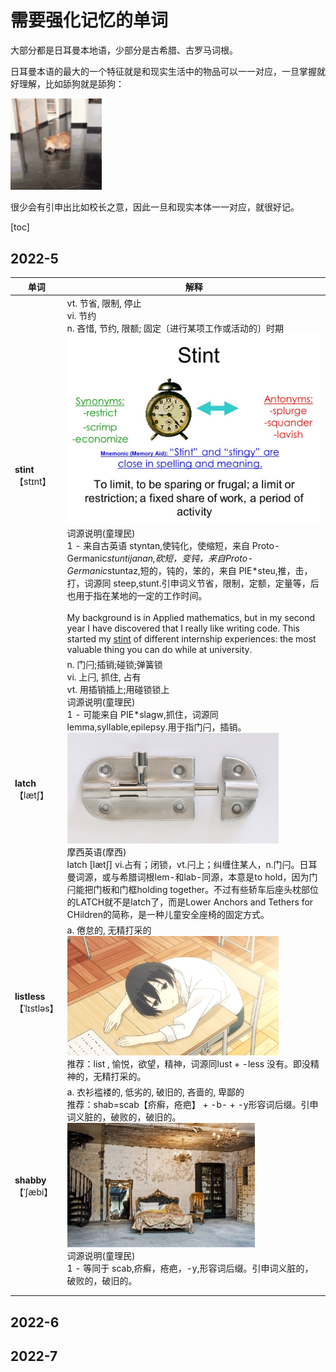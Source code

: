 # 需要强化记忆的单词



大部分都是日耳曼本地语，少部分是古希腊、古罗马词根。

日耳曼本语的最大的一个特征就是和现实生活中的物品可以一一对应，一旦掌握就好理解，比如舔狗就是舔狗：

<img src="./intensifyImg/sucking_dog.gif" alt="sucking_dog" style="zoom:80%;" /> 

很少会有引申出比如校长之意，因此一旦和现实本体一一对应，就很好记。



[toc]



## 2022-5

| 单词                           | 解释                                                         |
| ------------------------------ | ------------------------------------------------------------ |
| **stint**<br />【stɪnt】       | vt. 节省, 限制, 停止<br/>vi. 节约<br/>n. 吝惜, 节约, 限额; 固定〔进行某项工作或活动的〕时期<br/><img src="./intensifyImg/image-20220506144309923.png" alt="image-20220506144309923" style="zoom:50%;" /><br/>词源说明(童理民)  <br/>1 - 来自古英语 styntan,使钝化，使缩短，来自 Proto-Germanic*stuntijanan,砍短，变钝，来自Proto-Germanic*stuntaz,短的，钝的，笨的，来自 PIE*steu,推，击，打，词源同 steep,stunt.引申词义节省，限制，定额，定量等，后也用于指在某地的一定的工作时间。<br /><br />My background is in Applied mathematics, but in my second year I have discovered that I really like writing code. This started my [stint](https://ludoro.github.io/blog/career/2022/02/14/newgrad.html) of different internship experiences: the most valuable thing you can do while at university. |
| **latch**<br />【lætʃ】        | n. 门闩;插销;碰锁;弹簧锁<br/>vi. 上闩, 抓住, 占有<br/>vt. 用插销插上;用碰锁锁上<br/>词源说明(童理民)  <br/>1 - 可能来自 PIE*slagw,抓住，词源同 lemma,syllable,epilepsy.用于指门闩，插销。<br/><img src="./intensifyImg/image-20220510113541410.png" alt="image-20220510113541410" style="zoom: 33%;" /><br/>摩西英语(摩西)<br/>latch [lætʃ] vi.占有；闭锁，vt.闩上；纠缠住某人，n.门闩。日耳曼词源，或与希腊词根lem-和lab-同源，本意是to hold，因为门闩能把门板和门框holding together。不过有些轿车后座头枕部位的LATCH就不是latch了，而是Lower Anchors and Tethers for CHildren的简称，是一种儿童安全座椅的固定方式。 |
| **listless**<br />【ˈlɪstləs】 | a. 倦怠的, 无精打采的<br/><img src="./intensifyImg/image-20220510150449663.png" alt="image-20220510150449663" style="zoom:33%;" /><br />推荐：list , 愉悦，欲望，精神，词源同lust + -less 没有。即没精神的，无精打采的。 |
| **shabby**<br />【ˈʃæbi】      | a. 衣衫褴褛的, 低劣的, 破旧的, 吝啬的, 卑鄙的<br/>推荐：shab=scab【疥癣，疮疤】 + -b- + -y形容词后缀。引申词义脏的，破败的，破旧的。<br/><img src="./intensifyImg/image-20220510150716746.png" alt="image-20220510150716746" style="zoom:50%;" /><br/>词源说明(童理民)  <br/>1 - 等同于 scab,疥癣，疮疤，-y,形容词后缀。引申词义脏的，破败的，破旧的。 |
|                                |                                                              |
|                                |                                                              |



## 2022-6





## 2022-7



